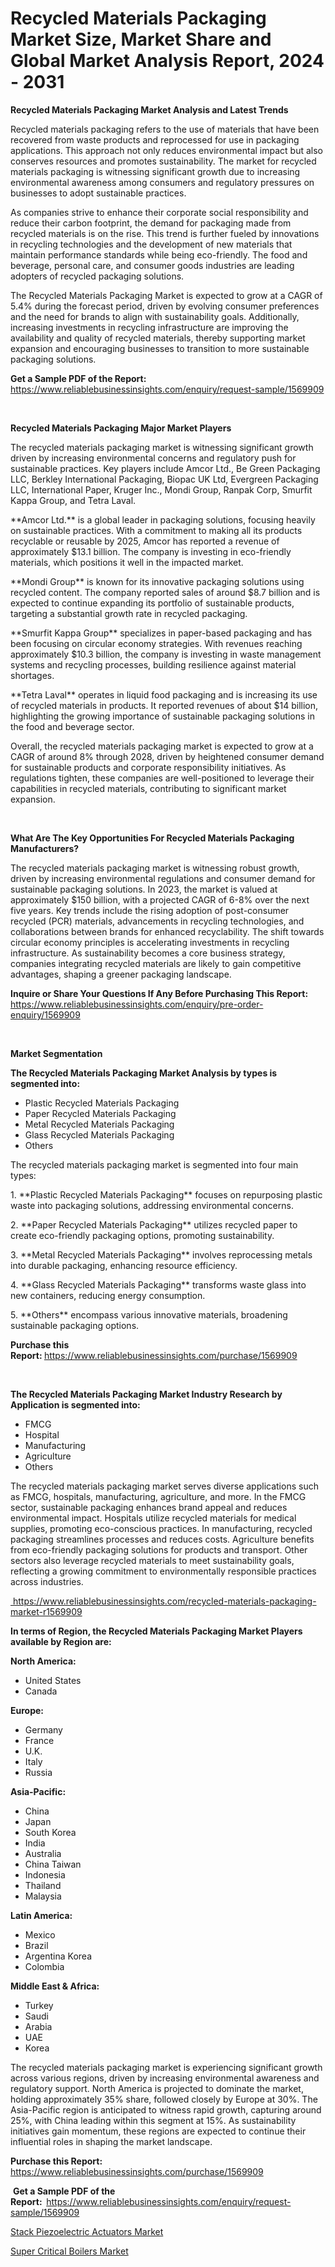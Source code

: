 <p><h1>Recycled Materials Packaging Market Size, Market Share and Global Market Analysis Report, 2024 - 2031</h1></p><p><strong>Recycled Materials Packaging Market Analysis and Latest Trends</strong></p>
<p><p>Recycled materials packaging refers to the use of materials that have been recovered from waste products and reprocessed for use in packaging applications. This approach not only reduces environmental impact but also conserves resources and promotes sustainability. The market for recycled materials packaging is witnessing significant growth due to increasing environmental awareness among consumers and regulatory pressures on businesses to adopt sustainable practices.</p><p>As companies strive to enhance their corporate social responsibility and reduce their carbon footprint, the demand for packaging made from recycled materials is on the rise. This trend is further fueled by innovations in recycling technologies and the development of new materials that maintain performance standards while being eco-friendly. The food and beverage, personal care, and consumer goods industries are leading adopters of recycled packaging solutions.</p><p>The Recycled Materials Packaging Market is expected to grow at a CAGR of 5.4% during the forecast period, driven by evolving consumer preferences and the need for brands to align with sustainability goals. Additionally, increasing investments in recycling infrastructure are improving the availability and quality of recycled materials, thereby supporting market expansion and encouraging businesses to transition to more sustainable packaging solutions.</p></p>
<p><strong>Get a Sample PDF of the Report:&nbsp;</strong> <a href="https://www.reliablebusinessinsights.com/enquiry/request-sample/1569909?utm_campaign=1847&utm_medium=2&utm_source=Github&utm_content=ia&utm_term=29122024&utm_id=recycled-materials-packaging">https://www.reliablebusinessinsights.com/enquiry/request-sample/1569909</a></p>
<p>&nbsp;</p>
<p><strong>Recycled Materials Packaging Major Market Players</strong></p>
<p><p>The recycled materials packaging market is witnessing significant growth driven by increasing environmental concerns and regulatory push for sustainable practices. Key players include Amcor Ltd., Be Green Packaging LLC, Berkley International Packaging, Biopac UK Ltd, Evergreen Packaging LLC, International Paper, Kruger Inc., Mondi Group, Ranpak Corp, Smurfit Kappa Group, and Tetra Laval.</p><p>**Amcor Ltd.** is a global leader in packaging solutions, focusing heavily on sustainable practices. With a commitment to making all its products recyclable or reusable by 2025, Amcor has reported a revenue of approximately $13.1 billion. The company is investing in eco-friendly materials, which positions it well in the impacted market.</p><p>**Mondi Group** is known for its innovative packaging solutions using recycled content. The company reported sales of around $8.7 billion and is expected to continue expanding its portfolio of sustainable products, targeting a substantial growth rate in recycled packaging.</p><p>**Smurfit Kappa Group** specializes in paper-based packaging and has been focusing on circular economy strategies. With revenues reaching approximately $10.3 billion, the company is investing in waste management systems and recycling processes, building resilience against material shortages.</p><p>**Tetra Laval** operates in liquid food packaging and is increasing its use of recycled materials in products. It reported revenues of about $14 billion, highlighting the growing importance of sustainable packaging solutions in the food and beverage sector.</p><p>Overall, the recycled materials packaging market is expected to grow at a CAGR of around 8% through 2028, driven by heightened consumer demand for sustainable products and corporate responsibility initiatives. As regulations tighten, these companies are well-positioned to leverage their capabilities in recycled materials, contributing to significant market expansion.</p></p>
<p>&nbsp;</p>
<p><strong>What Are The Key Opportunities For Recycled Materials Packaging Manufacturers?</strong></p>
<p><p>The recycled materials packaging market is witnessing robust growth, driven by increasing environmental regulations and consumer demand for sustainable packaging solutions. In 2023, the market is valued at approximately $150 billion, with a projected CAGR of 6-8% over the next five years. Key trends include the rising adoption of post-consumer recycled (PCR) materials, advancements in recycling technologies, and collaborations between brands for enhanced recyclability. The shift towards circular economy principles is accelerating investments in recycling infrastructure. As sustainability becomes a core business strategy, companies integrating recycled materials are likely to gain competitive advantages, shaping a greener packaging landscape.</p></p>
<p><strong>Inquire or Share Your Questions If Any Before Purchasing This Report:</strong> <a href="https://www.reliablebusinessinsights.com/enquiry/pre-order-enquiry/1569909?utm_campaign=1847&utm_medium=2&utm_source=Github&utm_content=ia&utm_term=29122024&utm_id=recycled-materials-packaging">https://www.reliablebusinessinsights.com/enquiry/pre-order-enquiry/1569909</a></p>
<p>&nbsp;</p>
<p><strong>Market Segmentation</strong></p>
<p><strong>The Recycled Materials Packaging Market Analysis by types is segmented into:</strong></p>
<p><ul><li>Plastic Recycled Materials Packaging</li><li>Paper Recycled Materials Packaging</li><li>Metal Recycled Materials Packaging</li><li>Glass Recycled Materials Packaging</li><li>Others</li></ul></p>
<p><p>The recycled materials packaging market is segmented into four main types: </p><p>1. **Plastic Recycled Materials Packaging** focuses on repurposing plastic waste into packaging solutions, addressing environmental concerns.  </p><p>2. **Paper Recycled Materials Packaging** utilizes recycled paper to create eco-friendly packaging options, promoting sustainability.  </p><p>3. **Metal Recycled Materials Packaging** involves reprocessing metals into durable packaging, enhancing resource efficiency.  </p><p>4. **Glass Recycled Materials Packaging** transforms waste glass into new containers, reducing energy consumption.  </p><p>5. **Others** encompass various innovative materials, broadening sustainable packaging options.</p></p>
<p><strong>Purchase this Report:&nbsp;</strong><a href="https://www.reliablebusinessinsights.com/purchase/1569909?utm_campaign=1847&utm_medium=2&utm_source=Github&utm_content=ia&utm_term=29122024&utm_id=recycled-materials-packaging">https://www.reliablebusinessinsights.com/purchase/1569909</a></p>
<p>&nbsp;</p>
<p><strong>The Recycled Materials Packaging Market Industry Research by Application is segmented into:</strong></p>
<p><ul><li>FMCG</li><li>Hospital</li><li>Manufacturing</li><li>Agriculture</li><li>Others</li></ul></p>
<p><p>The recycled materials packaging market serves diverse applications such as FMCG, hospitals, manufacturing, agriculture, and more. In the FMCG sector, sustainable packaging enhances brand appeal and reduces environmental impact. Hospitals utilize recycled materials for medical supplies, promoting eco-conscious practices. In manufacturing, recycled packaging streamlines processes and reduces costs. Agriculture benefits from eco-friendly packaging solutions for products and transport. Other sectors also leverage recycled materials to meet sustainability goals, reflecting a growing commitment to environmentally responsible practices across industries.</p></p>
<p><a href="https://www.reliablebusinessinsights.com/recycled-materials-packaging-market-r1569909?utm_campaign=1847&utm_medium=2&utm_source=Github&utm_content=ia&utm_term=29122024&utm_id=recycled-materials-packaging">&nbsp;https://www.reliablebusinessinsights.com/recycled-materials-packaging-market-r1569909</a></p>
<p><strong>In terms of Region, the Recycled Materials Packaging Market Players available by Region are:</strong></p>
<p>
    <p> <strong> North America: </strong>
        <ul>
            <li>United States</li>
            <li>Canada</li>
        </ul>
        </p> 
    <p> <strong> Europe: </strong>
        <ul>
            <li>Germany</li>
            <li>France</li>
            <li>U.K.</li>
            <li>Italy</li>
            <li>Russia</li>
        </ul>
        </p> 
    <p> <strong> Asia-Pacific: </strong>
        <ul>
            <li>China</li>
            <li>Japan</li>
            <li>South Korea</li>
            <li>India</li>
            <li>Australia</li>
            <li>China Taiwan</li>
            <li>Indonesia</li>
            <li>Thailand</li>
            <li>Malaysia</li>
        </ul>
        </p> 
    <p> <strong> Latin America: </strong>
        <ul>
            <li>Mexico</li>
            <li>Brazil</li>
            <li>Argentina Korea</li>
            <li>Colombia</li>
        </ul>
        </p> 
    <p> <strong> Middle East & Africa: </strong>
        <ul>
            <li>Turkey</li>
            <li>Saudi</li>
            <li>Arabia</li>
            <li>UAE</li>
            <li>Korea</li>
        </ul>
    </p>
    </p>
<p><p>The recycled materials packaging market is experiencing significant growth across various regions, driven by increasing environmental awareness and regulatory support. North America is projected to dominate the market, holding approximately 35% share, followed closely by Europe at 30%. The Asia-Pacific region is anticipated to witness rapid growth, capturing around 25%, with China leading within this segment at 15%. As sustainability initiatives gain momentum, these regions are expected to continue their influential roles in shaping the market landscape.</p></p>
<p><strong>Purchase this Report: </strong><a href="https://www.reliablebusinessinsights.com/purchase/1569909?utm_campaign=1847&utm_medium=2&utm_source=Github&utm_content=ia&utm_term=29122024&utm_id=recycled-materials-packaging">https://www.reliablebusinessinsights.com/purchase/1569909</a></p>
<p>&nbsp;<strong>Get a Sample PDF of the Report:&nbsp;&nbsp;</strong><a href="https://www.reliablebusinessinsights.com/enquiry/request-sample/1569909?utm_campaign=1847&utm_medium=2&utm_source=Github&utm_content=ia&utm_term=29122024&utm_id=recycled-materials-packaging">https://www.reliablebusinessinsights.com/enquiry/request-sample/1569909</a></p>
<p><strong></strong></p>
<p><p><a href="https://github.com/chaturberville8181/Market-Research-Report-List-1/blob/main/stack-piezoelectric-actuators-market.md?utm_campaign=1847&utm_medium=2&utm_source=Github&utm_content=ia&utm_term=29122024&utm_id=recycled-materials-packaging">Stack Piezoelectric Actuators Market</a></p><p><a href="https://github.com/carendesrochers299/Market-Research-Report-List-1/blob/main/super-critical-boilers-market.md?utm_campaign=1847&utm_medium=2&utm_source=Github&utm_content=ia&utm_term=29122024&utm_id=recycled-materials-packaging">Super Critical Boilers Market</a></p></p>